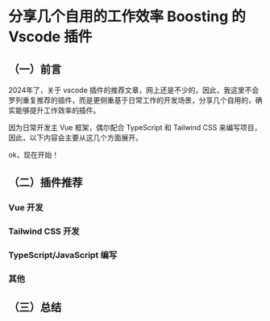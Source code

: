 # 分享几个自用的工作效率 Boosting 的 Vscode 插件

## （一）前言

2024年了，关于 vscode 插件的推荐文章，网上还是不少的，因此，我这里不会罗列重复推荐的插件，而是更侧重基于日常工作的开发场景，分享几个自用的，确实能够提升工作效率的插件。

因为日常开发主 Vue 框架，偶尔配合 TypeScript 和 Tailwind CSS 来编写项目，因此，以下内容会主要从这几个方面展开。

ok，现在开始！



## （二）插件推荐

### Vue 开发





### Tailwind CSS 开发







### TypeScript/JavaScript 编写







### 其他









## （三）总结
















